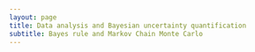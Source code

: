 ```yaml
---
layout: page
title: Data analysis and Bayesian uncertainty quantification
subtitle: Bayes rule and Markov Chain Monte Carlo
---
```

